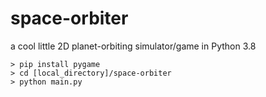 # space-orbiter
a cool little 2D planet-orbiting simulator/game in Python 3.8

```
> pip install pygame
> cd [local_directory]/space-orbiter
> python main.py
```

